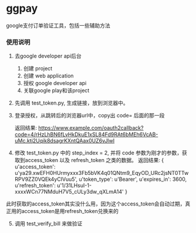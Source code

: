 # ggpay
google支付订单验证工具，包括一些辅助方法

### 使用说明

1. 去google developer api后台

    1. 创建 project
    2. 创建 web application
    3. 授权 google developer api
    4. 关联google play和该project

2. 先调用 test_token.py, 生成链接，放到浏览器中。

3. 登录授权，从跳转后的浏览器url中，copy出 code= 后面的那一段

    返回结果:
    https://www.example.com/oauth2callback?code=4/rHzLhBN6fLvHkDkuE1xSL84Fd9RAt6bMEh6VcAB-uMc.ktj2Uqik8dsagrKXntQAax0UZ6vJlwI

4. 修改 test_token.py 中的 step_index = 2, 并将 code 参数为刚才的参数，获取到access_token 以及 refresh_token 之类的数据。
返回结果:
{
    u'access_token': u'ya29.xwEFH0HUrmyxxx3Fb5bVK4q01QNtm9_EqyOD_URc2jsNT0TTwRPV9ZZ0VQEk4yCIVuu5', 
    u'token_type': u'Bearer', 
    u'expires_in': 3600, 
    u'refresh_token': u'1/31LHsuI-1-xxxxWCn77NMduH7V5_cULy3dw_qXLmA14'
}

此时获取的access_token其实没什么用，因为这个access_token会自动过期，真正用的access_token是用refresh_token兑换来的

5. 调用 test_verify_bill 来做验证
